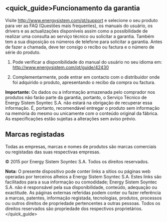## <quick_guide>Funcionamento da garantia

Visite http://www.energysistem.com/pt/support e selecione o seu produto para ver as FAQ (Questões mais  frequentes), os manuais do usuário, os drivers e as actualizações disponíveis assim como a possibilidade de realizar uma consulta ao serviço técnico ou solicitar a garantia. Também tem a sua disposição os números de telefone para solicitar a garantia. Antes de fazer a  chamada, deve ter consigo o recibo ou factura e o número de série do produto.

1. Pode verificar a disponibilidade do manual do usuário no seu idioma em: http://www.energysistem.com/pt/guide/42430

2. Complementarmente, pode entrar em contacto com o distribuidor onde foi adquirido o produto, apresentando o recibo da compra ou factura.

**Importante:** Os dados ou a informação armazenada pelo comprador nos produtos não farão parte da garantia, portanto, o Serviço Técnico de Energy Sistem Soyntec S.A. não estará na obrigação de recuperar essa informação. É, portanto, recomendável entregar  o produto sem informação na memória do mesmo ou unicamente com o conteúdo original da fábrica. As especificações estão sujeitas a alterações sem aviso prévio.

## Marcas registadas

Todas as empresas, marcas e nomes de produtos são marcas comerciais ou registadas das suas respectivas empresas.

© 2015 por Energy Sistem Soyntec S.A. Todos os direitos reservados.

**Nota:** O presente dispositivo pode conter links a sítios ou páginas web operadas por terceiros alheios a Energy Sistem Soyntec S.A. Estes links são facilitados para a sua informação ou comodidade; Energy Sistem Soyntec S.A. não é responsável pela sua disponibilidade, conteúdo, adequação ou exactitude. As páginas externas referidas podem conter ou fazer referência a marcas, patentes, informação registada, tecnologias, produtos, processos ou outros direitos de propriedade pertencentes a outras pessoas. Todos os direitos reservados são propriedade dos respectivos proprietários.
</quick_guide>



